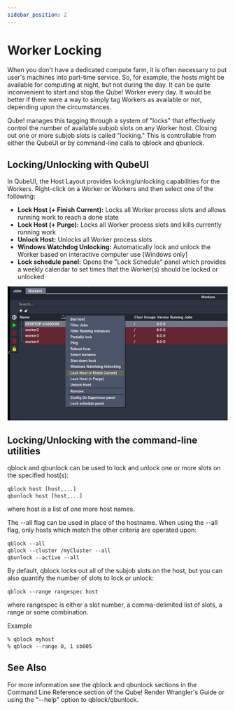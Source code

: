```yaml
---
sidebar_position: 2
---
```


# Worker Locking

When you don't have a dedicated compute farm, it is often necessary to put user's machines into part-time service. So, for example, the hosts might be available for computing at night, but not during the day. It can be quite inconvenient to start and stop the Qube! Worker every day. It would be better if there were a way to simply tag Workers as available or not, depending upon the circumstances.

Qube! manages this tagging through a system of "locks" that effectively control the number of available subjob slots on any Worker host. Closing out one or more subjob slots is called "locking." This is controllable from either the QubeUI or by command-line calls to qblock and qbunlock.

## Locking/Unlocking with QubeUI
In QubeUI, the Host Layout provides locking/unlocking capabilities for the Workers. Right-click on a Worker or Workers and then select one of the following:

* **Lock Host (+ Finish Current):** Locks all Worker process slots and allows running work to reach a done state
* **Lock Host (+ Purge):** Locks all Worker process slots and kills currently running work
* **Unlock Host:** Unlocks all Worker process slots
* **Windows Watchdog Unlocking:** Automatically lock and unlock the Worker based on interactive computer use [Windows only]
* **Lock schedule panel:** Opens the "Lock Schedule" panel which provides a weekly calendar to set times that the Worker(s) should be locked or unlocked

![image](img/6e7506aa8788a9c449b5a0cb74b097c28f9a2be1.png)

## Locking/Unlocking with the command-line utilities
qblock and qbunlock can be used to lock and unlock one or more slots on the specified host(s):

```
qblock host [host,...]
qbunlock host [host,...]
```

where host is a list of one more host names.

The --all flag can be used in place of the hostname.  When using the --all flag, only hosts which match the other criteria are operated upon: 

```
qblock --all
qblock --cluster /myCluster --all
qbunlock --active --all 
```

By default, qblock locks out all of the subjob slots on the host, but you can also quantify the number of slots to lock or unlock:

```
qblock --range rangespec host
```

where rangespec is either a slot number, a comma-delimited list of slots, a range or some combination.

Example
```
% qblock myhost
% qblock --range 0, 1 sb005
```

## See Also
For more information see the qblock and qbunlock sections in the Command Line Reference section of the Qube! Render Wrangler's Guide or using the "--help" option to qblock/qbunlock.
